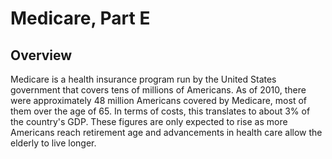 # Medicare, Part E

## Overview
Medicare is a health insurance program run by the United States government that covers tens of millions of Americans. As of 2010, there were approximately 48 million Americans covered by Medicare, most of them over the age of 65. In terms of costs, this translates to about 3% of the country's GDP. These figures are only expected to rise as more Americans reach retirement age and advancements in health care allow the elderly to live longer. 



